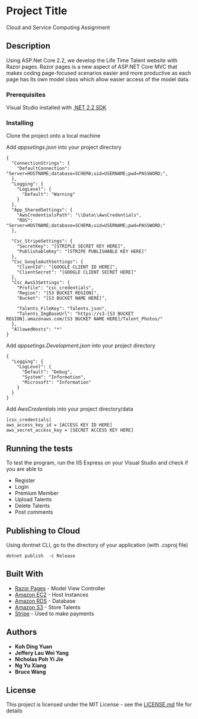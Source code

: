# Project Title

Cloud and Service Computing Assignment

## Description

Using ASP.Net Core 2.2, we develop the Life Time Talent website with Razor pages. Razor pages is a new aspect of ASP.NET Core MVC that makes coding page-focused scenarios easier and more productive as each page has its own model class which allow easier access of the model data.

### Prerequisites

Visual Studio installed with [.NET 2.2 SDK](https://dotnet.microsoft.com/download/dotnet-core/2.2)

### Installing

Clone the project onto a local machine

Add *appsetings.json* into your project directory

```
{
  "ConnectionStrings": {
    "DefaultConnection": "Server=HOSTNAME;database=SCHEMA;uid=USERNAME;pwd=PASSWORD;",
  },
  "Logging": {
    "LogLevel": {
      "Default": "Warning"
    }
  },
  "App_SharedSettings": {
    "AwsCredentialsPath": "\\Data\\AwsCredentials",
    "RDS": "Server=HOSTNAME;database=SCHEMA;uid=USERNAME;pwd=PASSWORD;"
  },

  "Csc_StripeSettings": {
    "SecretKey": "[STRIPLE SECRET KEY HERE]",
    "PublishableKey": "[STRIPE PUBLISHABLE KEY HERE]"
  },
  "Csc_GoogleAuthSettings": {
    "ClientId": "[GOOGLE CLIENT ID HERE]",
    "ClientSecret": "[GOOGLE CLIENT SECRET HERE]"
  },
  "Csc_AwsS3Settings": {
    "Profile": "csc_credentials",
    "Region": "[S3 BUCKET REGION]",
    "Bucket": "[S3 BUCKET NAME HERE]",

    "Talents_FileKey": "Talents.json",
    "Talents_ImgBaseUrl": "https://s3-[S3 BUCKET REGION].amazonaws.com/[S3 BUCKET NAME HERE]/Talent_Photos/"
  },
  "AllowedHosts": "*"
}
```
Add *appsetings.Development.json* into your project directory

```
{
  "Logging": {
    "LogLevel": {
      "Default": "Debug",
      "System": "Information",
      "Microsoft": "Information"
    }
  }
}

```
Add *AwsCredentials* into your project directory/data

```
[csc_credentials]
aws_access_key_id = [ACCESS KEY ID HERE]
aws_secret_access_key = [SECRET ACCESS KEY HERE]
```


## Running the tests

To test the program, run the IIS Express on your Visual Studio and check if you are able to
* Register
* Login
* Premium Member
* Upload Talents
* Delete Talents
* Post comments

## Publishing to Cloud
Using dontnet CLI, go to the directory of your application (with .csproj file)
```
dotnet publish  -c Release
```

## Built With

* [Razor Pages](https://docs.microsoft.com/en-us/aspnet/core/razor-pages/?view=aspnetcore-2.2&tabs=visual-studio) - Model View Controller
* [Amazon EC2](https://aws.amazon.com/ec2/) - Host Instances
* [Amazon RDS](https://aws.amazon.com/rds/) - Database
* [Amazon S3](https://aws.amazon.com/s3/) - Store Talents
* [Stripe](https://stripe.com) - Used to make payments

## Authors

* **Koh Ding Yuan**
* **Jeffery Lau Wei Yang**
* **Nicholas Poh Yi Jie**
* **Ng Yu Xiang**
* **Bruce Wang**

## License

This project is licensed under the MIT License - see the [LICENSE.md](LICENSE.md) file for details
